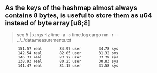 ## As the keys of the hashmap almost always contains 8 bytes, is useful to store them as u64 instead of byte array [u8;8]

> seq 5 | xargs -Iz time -a -o time.log cargo run -r -- ../../data/measurements.txt

```time.log
      151.57 real        84.97 user        34.78 sys
      142.54 real        82.05 user        31.32 sys
      146.31 real        83.22 user        33.29 sys
      138.93 real        80.25 user        30.83 sys
      141.47 real        81.15 user        31.58 sys
```
